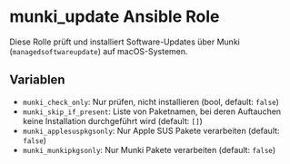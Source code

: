# munki_update Ansible Role

Diese Rolle prüft und installiert Software-Updates über Munki (`managedsoftwareupdate`) auf macOS-Systemen.

## Variablen

- `munki_check_only`: Nur prüfen, nicht installieren (bool, default: `false`)
- `munki_skip_if_present`: Liste von Paketnamen, bei deren Auftauchen keine Installation durchgeführt wird (default: `[]`)
- `munki_applesuspkgsonly`: Nur Apple SUS Pakete verarbeiten (default: `false`)
- `munki_munkipkgsonly`: Nur Munki Pakete verarbeiten (default: `false`)
